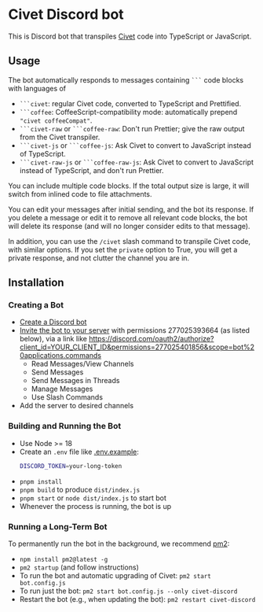# Civet Discord bot

This is Discord bot that transpiles [Civet](https://civet.dev) code into
TypeScript or JavaScript.

## Usage

The bot automatically responds to messages containing ```` ``` ```` code blocks
with languages of

* ```` ```civet ````: regular Civet code, converted to TypeScript and Prettified.
* ```` ```coffee ````: CoffeeScript-compatibility mode: automatically prepend `"civet coffeeCompat"`.
* ```` ```civet-raw ```` or ```` ```coffee-raw ````: Don't run Prettier; give the raw output from the Civet transpiler.
* ```` ```civet-js ```` or ```` ```coffee-js ````: Ask Civet to convert to JavaScript instead of TypeScript.
* ```` ```civet-raw-js ```` or ```` ```coffee-raw-js ````: Ask Civet to convert to JavaScript instead of TypeScript, and don't run Prettier.

You can include multiple code blocks.  If the total output size is large,
it will switch from inlined code to file attachments.

You can edit your messages after initial sending, and the bot its response.
If you delete a message or edit it to remove all relevant code blocks,
the bot will delete its response
(and will no longer consider edits to that message).

In addition, you can use the `/civet` slash command to transpile Civet code,
with similar options.  If you set the `private` option to True, you will get a
private response, and not clutter the channel you are in.

## Installation

### Creating a Bot

* [Create a Discord bot](https://discordjs.guide/preparations/setting-up-a-bot-application.html#creating-your-bot)
* [Invite the bot to your server](https://discordjs.guide/preparations/adding-your-bot-to-servers.html#bot-invite-links)
  with permissions 277025393664 (as listed below),
  via a link like
  <https://discord.com/oauth2/authorize?client_id=YOUR_CLIENT_ID&permissions=277025401856&scope=bot%20applications.commands>
  * Read Messages/View Channels
  * Send Messages
  * Send Messages in Threads
  * Manage Messages
  * Use Slash Commands
* Add the server to desired channels

### Building and Running the Bot

* Use Node >= 18
* Create an `.env` file like [.env.example](.env.example):
  ```sh
  DISCORD_TOKEN=your-long-token
  ```
* `pnpm install`
* `pnpm build` to produce `dist/index.js`
* `pnpm start` or `node dist/index.js` to start bot
* Whenever the process is running, the bot is up

### Running a Long-Term Bot

To permanently run the bot in the background, we recommend
[pm2](https://pm2.keymetrics.io/):

* `npm install pm2@latest -g`
* `pm2 startup` (and follow instructions)
* To run the bot and automatic upgrading of Civet:
  `pm2 start bot.config.js`
* To run just the bot:
  `pm2 start bot.config.js --only civet-discord`
* Restart the bot (e.g., when updating the bot):
  `pm2 restart civet-discord`
